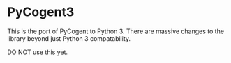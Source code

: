 PyCogent3
=========

This is the port of PyCogent to Python 3. There are massive changes to the library beyond just Python 3 compatability.

DO NOT use this yet.